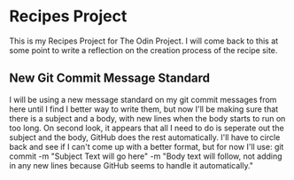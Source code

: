 # Recipes Project
This is my Recipes Project for The Odin Project. I will come back to this at some point to write a reflection on the creation process of the recipe site.

## New Git Commit Message Standard
I will be using a new message standard on my git commit messages from here until I find I better way to write them, but now I'll be making sure that there is a subject and a body, with new lines when the body starts to run on too long.
On second look, it appears that all I need to do is seperate out the subject and the body, GitHub does the rest automatically. I'll have to circle back and see if I can't come up with a better format, but for now I'll use:
git commit -m "Subject Text will go here" -m "Body text will follow, not adding in any new lines because GitHub seems to handle it automatically."